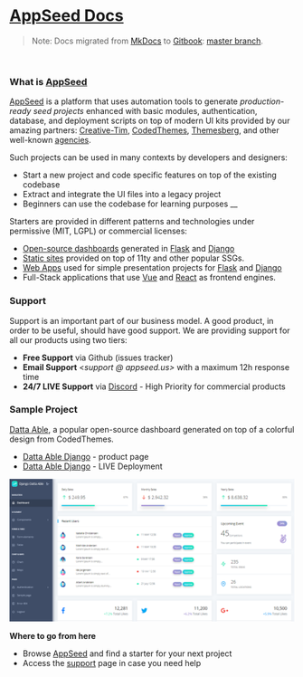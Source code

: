 # [AppSeed Docs](https://docs.appseed.us)

> Note: Docs migrated from [MkDocs](https://docs-old.appseed.us) to [Gitbook](https://docs.appseed.us): [master branch](https://github.com/app-generator/docs/tree/master). 

<br />

### What is [AppSeed](https://appseed.us/)  <a id="what-is-appseed"></a>

[AppSeed](https://appseed.us/) is a platform that uses automation tools to generate _production-ready seed projects_ enhanced with basic modules, authentication, database, and deployment scripts on top of modern UI kits provided by our amazing partners: [Creative-Tim](https://appseed.us/agency/creative-tim), [CodedThemes](https://appseed.us/agency/codedthemes), [Themesberg](https://appseed.us/agency/themesberg), and other well-known [agencies](https://appseed.us/agency).  

Such projects can be used in many contexts by developers and designers:  

* Start a new project and code specific features on top of the existing codebase
* Extract and integrate the UI files into a legacy project
* Beginners can use the codebase for learning purposes     __ 

Starters are provided in different patterns and technologies under permissive \(MIT, LGPL\) or commercial licenses: 

* [Open-source dashboards](https://appseed.us/admin-dashboards/open-source) generated in [Flask](https://appseed.us/admin-dashboards/flask) and [Django](https://appseed.us/admin-dashboards/django)
* [Static sites](https://appseed.us/static-site) provided on top of 11ty and other popular SSGs. 
* [Web Apps](https://appseed.us/django) used for simple presentation projects for [Flask](https://appseed.us/apps/flask-apps) and [Django](https://appseed.us/django) 
* Full-Stack applications that use [Vue](https://appseed.us/apps/vuejs) and [React](https://appseed.us/apps/react) as frontend engines.  



### Support

Support is an important part of our business model. A good product, in order to be useful, should have good support. We are providing support for all our products using two tiers:

* **Free Support** via Github \(issues tracker\)
* **Email Support** &lt;_support @ appseed.us&gt;_ with a maximum 12h response time
* **24/7 LIVE Support** via [Discord](https://discord.com/invite/fZC6hup) - High Priority for commercial products 



### Sample Project

[Datta Able](https://appseed.us/admin-dashboards/django-datta-able), a popular open-source dashboard generated on top of a colorful design from CodedThemes. 

* [Datta Able Django](https://appseed.us/admin-dashboards/django-datta-able) - product page
* [Datta Able Django](https://django-datta-able.appseed-srv1.com/) - LIVE Deployment

![Datta Able Django - Sample generated by AppSeed.](.gitbook/assets/datta-able-dashboard.png)



**Where to go from here**

* Browse [AppSeed](https://appseed.us/) and find a starter for your next project
* Access the [support](https://appseed.us/support) page in case you need help 


